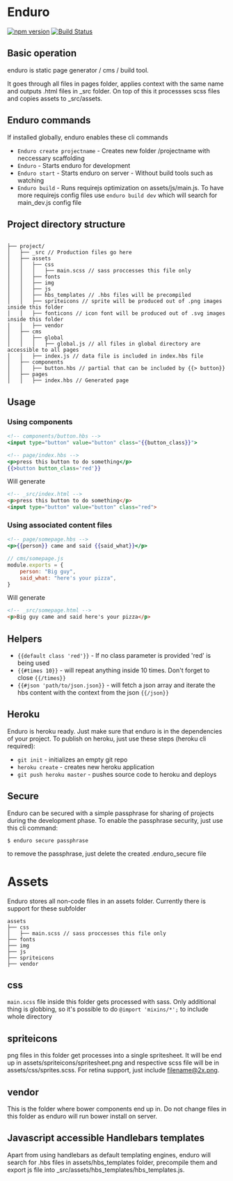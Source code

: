 # Enduro

[![npm version](https://badge.fury.io/js/enduro.svg)](https://badge.fury.io/js/enduro)
[![Build Status](https://travis-ci.org/kiskadigitalmedia/Enduro.svg?branch=master)](https://travis-ci.org/kiskadigitalmedia/Enduro)

## Basic operation

enduro is static page generator / cms / build tool.

It goes through all files in pages folder, applies context with the same name and outputs .html files in _src folder. On top of this it processses scss files and copies assets to _src/assets.

## Enduro commands

If installed globally, enduro enables these cli commands

 * `Enduro create projectname`  - Creates new folder /projectname with neccessary scaffolding
 * `Enduro` - Starts enduro for development
 * `Enduro start` - Starts enduro on server - Without build tools such as watching
 * `Enduro build` - Runs requirejs optimization on assets/js/main.js. To have more requirejs config files use `enduro build dev` which will search for main_dev.js config file

## Project directory structure

```

├── project/
│   ├── _src // Production files go here
│   ├── assets
│   │   ├── css
│   │   │   ├── main.scss // sass proccesses this file only
│   │   ├── fonts
│   │   ├── img
│   │   ├── js
│   │   ├── hbs_templates // .hbs files will be precompiled
│   │   ├── spriteicons // sprite will be produced out of .png images inside this folder
│   │   ├── fonticons // icon font will be produced out of .svg images inside this folder
│   │   ├── vendor
│   ├── cms
│   │   ├── global
│   │   │   ├── global.js // all files in global directory are accessible to all pages
│   │   ├── index.js // data file is included in index.hbs file
│   ├── components
│   │   ├── button.hbs // partial that can be included by {{> button}}
│   ├── pages
│   │   ├── index.hbs // Generated page

```

## Usage

### Using components

```hbs
<!-- components/button.hbs -->
<input type="button" value="button" class="{{button_class}}">
```

```hbs
<!-- page/index.hbs -->
<p>press this button to do something</p>
{{>button button_class='red'}}
```

Will generate
```html
<!-- _src/index.html -->
<p>press this button to do something</p>
<input type="button" value="button" class="red">
```

### Using associated content files
```hbs
<!-- page/somepage.hbs -->
<p>{{person}} came and said {{said_what}}</p>
```

```javascript
// cms/somepage.js
module.exports = {
	person: "Big guy",
    said_what: "here's your pizza",
}
```

Will generate
```html
<!-- _src/somepage.html -->
<p>Big guy came and said here's your pizza</p>
```


## Helpers
* `{{default class 'red'}}` - If no class parameter is provided 'red' is being used
* `{{#times 10}}` - will repeat anything inside 10 times. Don't forget to close `{{/times}}`
* `{{#json 'path/to/json.json}}` - will fetch a json array and iterate the hbs content with the context from the json `{{/json}}`


## Heroku
Enduro is heroku ready. Just make sure that enduro is in the dependencies of your project. To publish on heroku, just use these steps (heroku cli required):
* `git init` - initializes an empty git repo
* `heroku create` - creates new heroku application
* `git push heroku master` - pushes source code to heroku and deploys

## Secure
Enduro can be secured with a simple passphrase for sharing of projects during the development phase. To enable the passphrase security, just use this cli command:

```$ enduro secure passphrase```

to remove the passphrase, just delete the created .enduro_secure file

# Assets
Enduro stores all non-code files in an assets folder. Currently there is support for these subfolder

```
assets
├── css
│   ├── main.scss // sass proccesses this file only
├── fonts
├── img
├── js
├── spriteicons
├── vendor
```

## css
```main.scss``` file inside this folder gets processed with sass. Only additional thing is globbing, so it's possible to do ```@import 'mixins/*';``` to include whole directory

## spriteicons
png files in this folder get processes into a single spritesheet. It will be end up in assets/spriteicons/spritesheet.png and respective scss file will be in assets/css/sprites.scss. For retina support, just include filename@2x.png.

## vendor
This is the folder where bower components end up in. Do not change files in this folder as enduro will run bower install on server.

## Javascript accessible Handlebars templates
Apart from using handlebars as default templating engines, enduro will search for .hbs files in assets/hbs_templates folder, precompile them and export js file into _src/assets/hbs_templates/hbs_templates.js.
